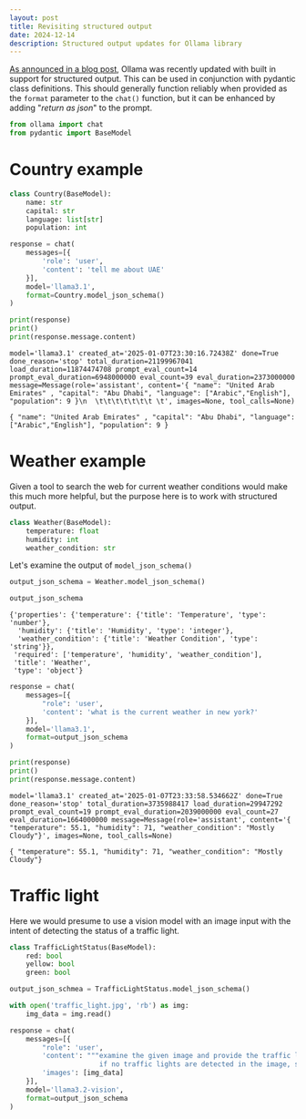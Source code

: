 ```yaml
---
layout: post
title: Revisiting structured output
date: 2024-12-14
description: Structured output updates for Ollama library
---
```


[As announced in a blog post](https://ollama.com/blog/structured-outputs), Ollama was recently updated with built in support for structured output. This can be used in conjunction with pydantic class definitions. This should generally function reliably when provided as the `format` parameter to the `chat()` function, but it can be enhanced by adding "_return as json_" to the prompt.


```python
from ollama import chat
from pydantic import BaseModel
```

# Country example


```python
class Country(BaseModel):
    name: str
    capital: str
    language: list[str]
    population: int
```


```python
response = chat(
    messages=[{
        'role': 'user',
        'content': 'tell me about UAE'
    }],
    model='llama3.1',
    format=Country.model_json_schema()
)
```


```python
print(response)
print()
print(response.message.content)
```

    model='llama3.1' created_at='2025-01-07T23:30:16.72438Z' done=True done_reason='stop' total_duration=21199967041 load_duration=11874474708 prompt_eval_count=14 prompt_eval_duration=6948000000 eval_count=39 eval_duration=2373000000 message=Message(role='assistant', content='{ "name": "United Arab Emirates" , "capital": "Abu Dhabi", "language": ["Arabic","English"], "population": 9 }\n  \t\t\t\t\t\t\t \t', images=None, tool_calls=None)
    
    { "name": "United Arab Emirates" , "capital": "Abu Dhabi", "language": ["Arabic","English"], "population": 9 }
      							 	


# Weather example

Given a tool to search the web for current weather conditions would make this much more helpful, but the purpose here is to work with structured output.


```python
class Weather(BaseModel):
    temperature: float
    humidity: int
    weather_condition: str
```

Let's examine the output of `model_json_schema()`


```python
output_json_schema = Weather.model_json_schema()

output_json_schema
```




    {'properties': {'temperature': {'title': 'Temperature', 'type': 'number'},
      'humidity': {'title': 'Humidity', 'type': 'integer'},
      'weather_condition': {'title': 'Weather Condition', 'type': 'string'}},
     'required': ['temperature', 'humidity', 'weather_condition'],
     'title': 'Weather',
     'type': 'object'}




```python
response = chat(
    messages=[{
        "role": 'user',
        'content': 'what is the current weather in new york?'
    }],
    model='llama3.1',
    format=output_json_schema
)
```


```python
print(response)
print()
print(response.message.content)
```

    model='llama3.1' created_at='2025-01-07T23:33:58.534662Z' done=True done_reason='stop' total_duration=3735988417 load_duration=29947292 prompt_eval_count=19 prompt_eval_duration=2039000000 eval_count=27 eval_duration=1664000000 message=Message(role='assistant', content='{ "temperature": 55.1, "humidity": 71, "weather_condition": "Mostly Cloudy"}', images=None, tool_calls=None)
    
    { "temperature": 55.1, "humidity": 71, "weather_condition": "Mostly Cloudy"}


# Traffic light

Here we would presume to use a vision model with an image input with the intent of detecting the status of a traffic light.


```python
class TrafficLightStatus(BaseModel):
    red: bool
    yellow: bool
    green: bool
```


```python
output_json_schmea = TrafficLightStatus.model_json_schema()
```


```python
with open('traffic_light.jpg', 'rb') as img:
    img_data = img.read()
```


```python
response = chat(
    messages=[{
        "role": 'user',
        'content': """examine the given image and provide the traffic light status if there is a traffic light in the image. 
                      if no traffic lights are detected in the image, simply return false for all traffic light colors.""",
        'images': [img_data]
    }],
    model='llama3.2-vision',
    format=output_json_schema
)
```


```python

```
